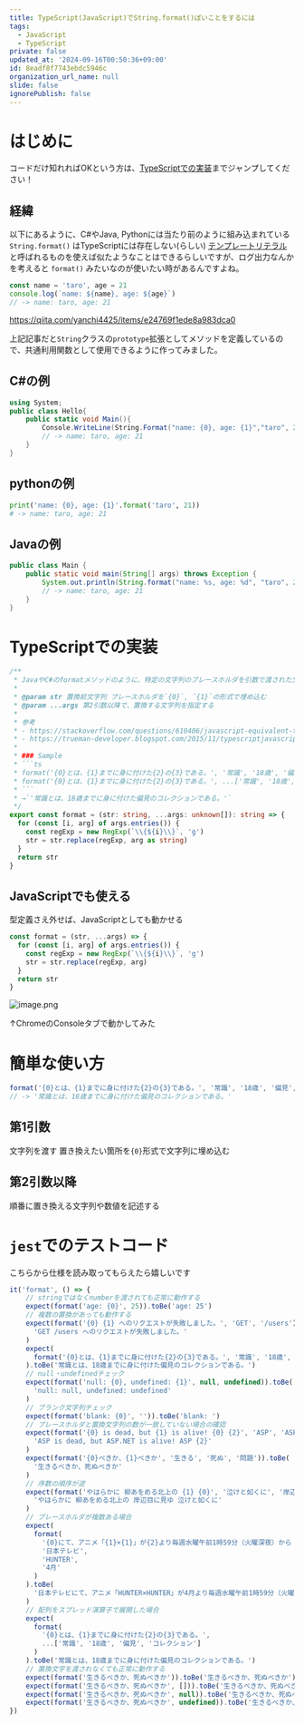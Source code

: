 ```yaml
---
title: TypeScript(JavaScript)でString.format()ぽいことをするには
tags:
  - JavaScript
  - TypeScript
private: false
updated_at: '2024-09-16T00:50:36+09:00'
id: 8eadf8f7743ebdc5946c
organization_url_name: null
slide: false
ignorePublish: false
---
```

# はじめに

コードだけ知れればOKという方は、[TypeScriptでの実装](#typescriptでの実装)までジャンプしてください！

## 経緯

以下にあるように、C#やJava, Pythonには当たり前のように組み込まれている `String.format()` はTypeScriptには存在しない(らしい)
[テンプレートリテラル](https://developer.mozilla.org/ja/docs/Web/JavaScript/Reference/Template_literals)と呼ばれるものを使えば似たようなことはできるらしいですが、ログ出力なんかを考えると `format()` みたいなのが使いたい時があるんですよね。

```js
const name = 'taro', age = 21
console.log(`name: ${name}, age: ${age}`)
// -> name: taro, age: 21
```

https://qiita.com/yanchi4425/items/e24769f1ede8a983dca0

上記記事だと`String`クラスの`prototype`拡張としてメソッドを定義しているので、共通利用関数として使用できるように作ってみました。

## C#の例

```csharp.cs
using System;
public class Hello{
    public static void Main(){
        Console.WriteLine(String.Format("name: {0}, age: {1}","taro", 21));
        // -> name: taro, age: 21
    }
}
```

## pythonの例

```python.py
print('name: {0}, age: {1}'.format('taro', 21))
# -> name: taro, age: 21
```

## Javaの例

```Java.java
public class Main {
    public static void main(String[] args) throws Exception {
        System.out.println(String.format("name: %s, age: %d", "taro", 21));
        // -> name: taro, age: 21
    }
}
```

# TypeScriptでの実装

```typescript.ts
/**
 * JavaやC#のformatメソッドのように、特定の文字列のプレースホルダを引数で渡された文字で置き換える
 *
 * @param str 置換前文字列 プレースホルダを`{0}`, `{1}`の形式で埋め込む
 * @param ...args 第2引数以降で、置換する文字列を指定する
 *
 * 参考
 * - https://stackoverflow.com/questions/610406/javascript-equivalent-to-printf-string-format/4673436#4673436
 * - https://trueman-developer.blogspot.com/2015/11/typescriptjavascript.html
 *
 * ### Sample
 * ```ts
 * format('{0}とは、{1}までに身に付けた{2}の{3}である。', '常識', '18歳', '偏見', 'コレクション')
 * format('{0}とは、{1}までに身に付けた{2}の{3}である。', ...['常識', '18歳', '偏見', 'コレクション'])
 * ```
 * →`'常識とは、18歳までに身に付けた偏見のコレクションである。'`
 */
export const format = (str: string, ...args: unknown[]): string => {
  for (const [i, arg] of args.entries()) {
    const regExp = new RegExp(`\\{${i}\\}`, 'g')
    str = str.replace(regExp, arg as string)
  }
  return str
}
```

## JavaScriptでも使える

型定義さえ外せば、JavaScriptとしても動かせる

```javascript.js
const format = (str, ...args) => {
  for (const [i, arg] of args.entries()) {
    const regExp = new RegExp(`\\{${i}\\}`, 'g')
    str = str.replace(regExp, arg)
  }
  return str
}
```

![image.png](https://qiita-image-store.s3.ap-northeast-1.amazonaws.com/0/647946/dfde10e5-36ee-2b44-0a36-605cb98b3179.png)

↑ChromeのConsoleタブで動かしてみた

# 簡単な使い方

```ts
format('{0}とは、{1}までに身に付けた{2}の{3}である。', '常識', '18歳', '偏見', 'コレクション')
// -> '常識とは、18歳までに身に付けた偏見のコレクションである。'
```

## 第1引数

文字列を渡す
置き換えたい箇所を`{0}`形式で文字列に埋め込む

## 第2引数以降

順番に置き換える文字列や数値を記述する

# `jest`でのテストコード

こちらから仕様を読み取ってもらえたら嬉しいです

```format.spec.ts
it('format', () => {
    // stringではなくnumberを渡されても正常に動作する
    expect(format('age: {0}', 25)).toBe('age: 25')
    // 複数の置換があっても動作する
    expect(format('{0} {1} へのリクエストが失敗しました。', 'GET', '/users')).toBe(
      'GET /users へのリクエストが失敗しました。'
    )
    expect(
      format('{0}とは、{1}までに身に付けた{2}の{3}である。', '常識', '18歳', '偏見', 'コレクション')
    ).toBe('常識とは、18歳までに身に付けた偏見のコレクションである。')
    // null・undefinedチェック
    expect(format('null: {0}, undefined: {1}', null, undefined)).toBe(
      'null: null, undefined: undefined'
    )
    // ブランク文字列チェック
    expect(format('blank: {0}', '')).toBe('blank: ')
    // プレースホルダと置換文字列の数が一致していない場合の確認
    expect(format('{0} is dead, but {1} is alive! {0} {2}', 'ASP', 'ASP.NET')).toBe(
      'ASP is dead, but ASP.NET is alive! ASP {2}'
    )
    expect(format('{0}べきか、{1}べきか', '生きる', '死ぬ', '問題')).toBe(
      '生きるべきか、死ぬべきか'
    )
    // 序数の順序が逆
    expect(format('やはらかに 柳あをめる北上の {1} {0}', '泣けと如くに', '岸辺目に見ゆ')).toBe(
      'やはらかに 柳あをめる北上の 岸辺目に見ゆ 泣けと如くに'
    )
    // プレースホルダが複数ある場合
    expect(
      format(
        '{0}にて、アニメ「{1}×{1}」が{2}より毎週水曜午前1時59分（火曜深夜）から「Anichu」枠にて再放送することが決定いたしました',
        '日本テレビ',
        'HUNTER',
        '4月'
      )
    ).toBe(
      '日本テレビにて、アニメ「HUNTER×HUNTER」が4月より毎週水曜午前1時59分（火曜深夜）から「Anichu」枠にて再放送することが決定いたしました'
    )
    // 配列をスプレッド演算子で展開した場合
    expect(
      format(
        '{0}とは、{1}までに身に付けた{2}の{3}である。',
        ...['常識', '18歳', '偏見', 'コレクション']
      )
    ).toBe('常識とは、18歳までに身に付けた偏見のコレクションである。')
    // 置換文字を渡されなくても正常に動作する
    expect(format('生きるべきか、死ぬべきか')).toBe('生きるべきか、死ぬべきか')
    expect(format('生きるべきか、死ぬべきか', [])).toBe('生きるべきか、死ぬべきか')
    expect(format('生きるべきか、死ぬべきか', null)).toBe('生きるべきか、死ぬべきか')
    expect(format('生きるべきか、死ぬべきか', undefined)).toBe('生きるべきか、死ぬべきか')
})
```
